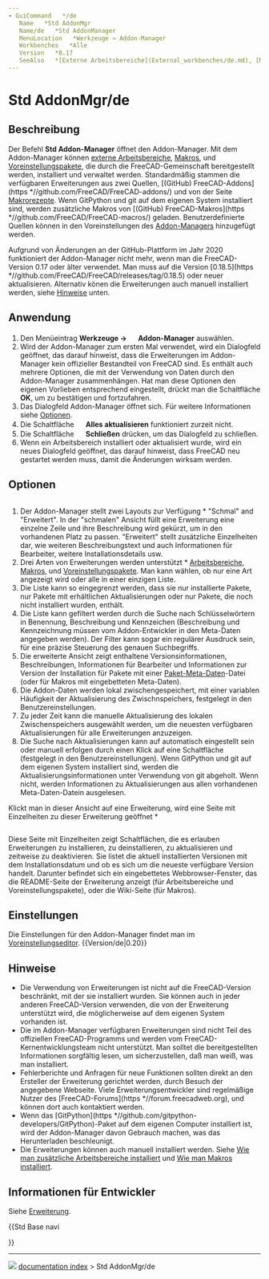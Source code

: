 ```yaml
---
- GuiCommand   */de
   Name   *Std AddonMgr
   Name/de   *Std AddonManager
   MenuLocation   *Werkzeuge → Addon-Manager
   Workbenches   *Alle
   Version   *0.17
   SeeAlso   *[Externe Arbeitsbereiche](External_workbenches/de.md), [Makros](Macros/de.md)
---
```


# Std AddonMgr/de

## Beschreibung

Der Befehl **Std Addon-Manager** öffnet den Addon-Manager. Mit dem Addon-Manager können [externe Arbeitsbereiche](external_workbenches/de.md), [Makros](macros/de.md), und [Voreinstellungspakete](Preference_Packs/de.md), die durch die FreeCAD-Gemeinschaft bereitgestellt werden, installiert und verwaltet werden. Standardmäßig stammen die verfügbaren Erweiterungen aus zwei Quellen, [(GitHub) FreeCAD-Addons](https   *//github.com/FreeCAD/FreeCAD-addons/) und von der Seite [Makrorezepte](Macros_recipes/de.md). Wenn GitPython und git auf dem eigenen System installiert sind, werden zusätzliche Makros von [(GitHub) FreeCAD-Makros](https   *//github.com/FreeCAD/FreeCAD-macros/) geladen. Benutzerdefinierte Quellen können in den Voreinstellungen des [Addon-Managers](Preferences_Editor/de#Addon-Manager.md) hinzugefügt werden.

Aufgrund von Änderungen an der GitHub-Plattform im Jahr 2020 funktioniert der Addon-Manager nicht mehr, wenn man die FreeCAD-Version 0.17 oder älter verwendet. Man muss auf die Version [0.18.5](https   *//github.com/FreeCAD/FreeCAD/releases/tag/0.18.5) oder neuer aktualisieren. Alternativ könen die Erweiterungen auch manuell installiert werden, siehe [Hinweise](#Hinweise.md) unten.

## Anwendung

1.  Den Menüeintrag **Werkzeuge → <img src="images/Std_AddonMgr.svg" width=16px> Addon-Manager** auswählen.
2.  Wird der Addon-Manager zum ersten Mal verwendet, wird ein Dialogfeld geöffnet, das darauf hinweist, dass die Erweiterungen im Addon-Manager kein offizieller Bestandteil von FreeCAD sind. Es enthält auch mehrere Optionen, die mit der Verwendung von Daten durch den Addon-Manager zusammenhängen. Hat man diese Optionen den eigenen Vorlieben entsprechend eingestellt, drückt man die Schaltfläche **OK**, um zu bestätigen und fortzufahren.
3.  Das Dialogfeld Addon-Manager öffnet sich. Für weitere Informationen siehe [Optionen](#Optionen.md).
4.  Die Schaltfläche **<img src="images/Button_valid.svg" width=16px> Alles aktualisieren** funktioniert zurzeit nicht.
5.  Die Schaltfläche **<img src="images/Process-stop.svg" width=16px> Schließen** drücken, um das Dialogfeld zu schließen.
6.  Wenn ein Arbeitsbereich installiert oder aktualisiert wurde, wird ein neues Dialogfeld geöffnet, das darauf hinweist, dass FreeCAD neu gestartet werden muss, damit die Änderungen wirksam werden.

## Optionen

<img alt="" src=images/AddonManager_Main.png  style="width   *600px;">

1.  Der Addon-Manager stellt zwei Layouts zur Verfügung   * \"Schmal\" and \"Erweitert\". In der \"schmalen\" Ansicht füllt eine Erweiterung eine einzelne Zeile und ihre Beschreibung wird gekürzt, um in den vorhandenen Platz zu passen. \"Erweitert\" stellt zusätzliche Einzelheiten dar, wie weiteren Beschreibungstext und auch Informationen für Bearbeiter, weitere Installationsdetails usw.
2.  Drei Arten von Erweiterungen werden unterstützt   * [Arbeitsbereiche](external_workbenches/de.md), [Makros](macros/de.md), und [Voreinstellungspakete](Preference_Packs/de.md). Man kann wählen, ob nur eine Art angezeigt wird oder alle in einer einzigen Liste.
3.  Die Liste kann so eingegrenzt werden, dass sie nur installierte Pakete, nur Pakete mit erhältlichen Aktualisierungen oder nur Pakete, die noch nicht installiert wurden, enthält.
4.  Die Liste kann gefiltert werden durch die Suche nach Schlüsselwörtern in Benennung, Beschreibung und Kennzeichen (Beschreibung und Kennzeichnung müssen vom Addon-Entwickler in den Meta-Daten angegeben werden). Der Filter kann sogar ein regulärer Ausdruck sein, für eine präzise Steuerung des genauen Suchbegriffs.
5.  Die erweiterte Ansicht zeigt enthaltene Versionsinformationen, Beschreibungen, Informationen für Bearbeiter und Informationen zur Version der Installation für Pakete mit einer [Paket-Meta-Daten](Package_Metadata/de.md)-Datei (oder für Makros mit eingebetteten Meta-Daten).
6.  Die Addon-Daten werden lokal zwischengespeichert, mit einer variablen Häufigkeit der Aktualisierung des Zwischnspeichers, festgelegt in den Benutzereinstellungen.
7.  Zu jeder Zeit kann die manuelle Aktualisierung des lokalen Zwischenspeichers ausgewählt werden, um die neuesten verfügbaren Aktualisierungen für alle Erweiterungen anzuzeigen.
8.  Die Suche nach Aktualisierungen kann auf automatisch eingestellt sein oder manuell erfolgen durch einen Klick auf eine Schaltfläche (festgelegt in den Benutzereinstellungen). Wenn GitPython und git auf dem eigenen System installiert sind, werden die Aktualisierungsinformationen unter Verwendung von git abgeholt. Wenn nicht, werden Informationen zu Aktualisierungen aus allen vorhandenen Meta-Daten-Datein ausgelesen.

Klickt man in dieser Ansicht auf eine Erweiterung, wird eine Seite mit Einzelheiten zu dieser Erweiterung geöffnet   *

<img alt="" src=images/AddonManager_Details.png  style="width   *600px;">

Diese Seite mit Einzelheiten zeigt Schaltflächen, die es erlauben Erweiterungen zu installieren, zu deinstallieren, zu aktualisieren und zeitweise zu deaktivieren. Sie listet die aktuell installierten Versionen mit dem Installationsdatum und ob es sich um die neueste verfügbare Version handelt. Darunter befindet sich ein eingebettetes Webbrowser-Fenster, das die README-Seite der Erweiterung anzeigt (für Arbeitsbereiche und Voreinstellungspakete), oder die Wiki-Seite (für Makros).

## Einstellungen

Die Einstellungen für den Addon-Manager findet man im [Voreinstellungseditor](Preferences_Editor/de#Addon-Manager.md). {{Version/de|0.20}}

## Hinweise

-   Die Verwendung von Erweiterungen ist nicht auf die FreeCAD-Version beschränkt, mit der sie installiert wurden. Sie können auch in jeder anderen FreeCAD-Version verwenden, die von der Erweiterung unterstützt wird, die möglicherweise auf dem eigenen System vorhanden ist.
-   Die im Addon-Manager verfügbaren Erweiterungen sind nicht Teil des offiziellen FreeCAD-Programms und werden vom FreeCAD-Kernentwicklungsteam nicht unterstützt. Man solltet die bereitgestellten Informationen sorgfältig lesen, um sicherzustellen, daß man weiß, was man installiert.
-   Fehlerberichte und Anfragen für neue Funktionen sollten direkt an den Ersteller der Erweiterung gerichtet werden, durch Besuch der angegebene Webseite. Viele Erweiterungsentwickler sind regelmäßige Nutzer des [FreeCAD-Forums](https   *//forum.freecadweb.org), und können dort auch kontaktiert werden.
-   Wenn das [GitPython](https   *//github.com/gitpython-developers/GitPython)-Paket auf dem eigenen Computer installiert ist, wird der Addon-Manager davon Gebrauch machen, was das Herunterladen beschleunigt.
-   Die Erweiterungen können auch manuell installiert werden. Siehe [Wie man zusätzliche Arbeitsbereiche installiert](How_to_install_additional_workbenches/de.md) und [Wie man Makros installiert](How_to_install_macros/de.md).

## Informationen für Entwickler 

Siehe [Erweiterung](Addon/de#Informationen_für_Entwickler.md).





{{Std Base navi

}}



---
![](images/Right_arrow.png) [documentation index](../README.md) > Std AddonMgr/de
